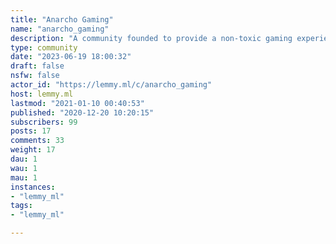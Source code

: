 ```yaml
---
title: "Anarcho Gaming" 
name: "anarcho_gaming"
description: "A community founded to provide a non-toxic gaming experience. No place for racism/statism/ableism. LGBTQIA* friendly. Safe space."
type: community
date: "2023-06-19 18:00:32"
draft: false
nsfw: false
actor_id: "https://lemmy.ml/c/anarcho_gaming"
host: lemmy.ml
lastmod: "2021-01-10 00:40:53"
published: "2020-12-20 10:20:15"
subscribers: 99
posts: 17
comments: 33
weight: 17
dau: 1
wau: 1
mau: 1
instances:
- "lemmy_ml"
tags: 
- "lemmy_ml"

---
```

